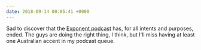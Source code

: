 ```yaml
---
date: 2018-09-14 00:05:41 +0900
---
```

Sad to discover that the [Exponent podcast](https://exponent.fm/) has, for all intents and purposes, ended. The guys are doing the right thing, I think, but I'll miss having at least one Australian accent in my podcast queue. 
